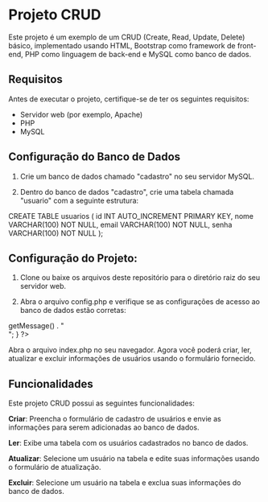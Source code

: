 # Projeto CRUD

Este projeto é um exemplo de um CRUD (Create, Read, Update, Delete) básico, implementado usando HTML, Bootstrap como framework de front-end, PHP como linguagem de back-end e MySQL como banco de dados.

## Requisitos

Antes de executar o projeto, certifique-se de ter os seguintes requisitos:

- Servidor web (por exemplo, Apache)
- PHP
- MySQL

## Configuração do Banco de Dados

1. Crie um banco de dados chamado "cadastro" no seu servidor MySQL.

2. Dentro do banco de dados "cadastro", crie uma tabela chamada "usuario" com a seguinte estrutura:

CREATE TABLE usuarios (
  id INT AUTO_INCREMENT PRIMARY KEY,
  nome VARCHAR(100) NOT NULL,
  email VARCHAR(100) NOT NULL,
  senha VARCHAR(100) NOT NULL
);

## Configuração do Projeto:

1. Clone ou baixe os arquivos deste repositório para o diretório raiz do seu servidor web.

2. Abra o arquivo config.php e verifique se as configurações de acesso ao banco de dados estão corretas:

<?php
define('HOST', 'localhost');
define('USER', 'root');
define('PASS', '');
define('BASE', 'cadastro');

try {
    $conn = new PDO('mysql:host='. HOST. ';dbname=' . BASE, USER, PASS);    
} catch (PDOException $e) {
    echo "Erro: " . $e->getMessage() . "<br />";
}
?>

Abra o arquivo index.php no seu navegador. Agora você poderá criar, ler, atualizar e excluir informações de usuários usando o formulário fornecido.

## Funcionalidades

Este projeto CRUD possui as seguintes funcionalidades:

**Criar**: Preencha o formulário de cadastro de usuários e envie as informações para serem adicionadas ao banco de dados.

**Ler**: Exibe uma tabela com os usuários cadastrados no banco de dados.

**Atualizar**: Selecione um usuário na tabela e edite suas informações usando o formulário de atualização.

**Excluir**: Selecione um usuário na tabela e exclua suas informações do banco de dados.
